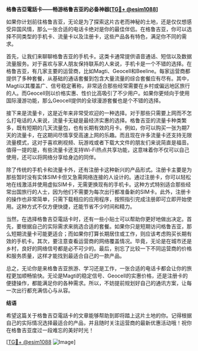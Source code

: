 **格魯吉亞電話卡——畅游格鲁吉亚的必备神器[[TG💪+ @esim1088](https://t.me/s/esim1088)]**

如果你计划前往格鲁吉亚，无论是为了探索这片古老而神秘的土地，还是仅仅想感受异国风情，那么一张合适的电话卡绝对是你的最佳伴侣。在格鲁吉亚，你可以选择不同类型的手机卡、流量卡以及注册卡，这些产品各有特色，满足你不同的需求。

首先，让我们来聊聊格鲁吉亚的手机卡。这类卡通常提供语音通话、短信以及数据流量服务。对于喜欢与家人朋友保持联系的人来说，手机卡是一个不错的选择。在格鲁吉亚，有几家主要的运营商，比如Magti、Geocell和Beeline。每家运营商都提供了多种套餐，从基础的通话套餐到包含大量流量的综合套餐应有尽有。其中，Magti以其覆盖广、信号稳定著称，非常适合那些经常需要在乡村或偏远地区旅行的人。而Geocell则以价格实惠、性价比高吸引了不少用户。如果你更倾向于使用国际漫游功能，那么Geocell提供的全球漫游套餐也是个不错的选择。

接下来是流量卡，这是近年来非常受欢迎的一种选择。对于那些只需要上网而不怎么打电话的人来说，流量卡无疑是最经济实惠的选择。格鲁吉亚的流量卡种类繁多，既有短期的几天流量包，也有长期有效的月卡。例如，你可以购买一张为期7天的流量卡，在这期间尽情享受高速上网的乐趣。而且现在许多流量卡还支持无限流量模式，这对于喜欢刷视频、玩游戏或者下载大文件的朋友们来说简直是福音。值得一提的是，有些流量卡还支持Wi-Fi热点共享功能，这意味着你不仅可以自己使用，还可以将网络分享给身边的同伴。

除了传统的手机卡和流量卡外，还有注册卡这种新兴的产品形式。注册卡主要是为那些暂时没有实体SIM卡但又急需网络连接的人设计的。通过注册卡，你可以轻松地在线激活并使用虚拟SIM卡，无需更换现有的手机卡。这种方式特别适合那些经常出国旅行的人士，因为他们不需要为每次出行都准备新的SIM卡。此外，注册卡的操作也非常简单，只需下载相应的应用程序，按照指引完成注册即可立即开始使用。这种方式不仅方便快捷，还能节省不少时间和精力。

当然，在选择格鲁吉亞電話卡时，还有一些小贴士可以帮助你更好地做出决定。首先，要根据自己的实际需求来挑选合适的套餐。如果你只是短期访问格鲁吉亚，那么短期流量卡可能更适合；而如果你打算长期居住或工作，则应该考虑购买长期有效的手机卡。其次，要注意查看运营商的网络覆盖情况。毕竟，无论是在城市还是乡村，良好的网络信号都是必不可少的。最后，别忘了比较一下不同运营商的价格和服务质量，这样才能找到最适合自己的一款产品。

总之，无论你是来格鲁吉亚旅游、学习还是工作，一张合适的电话卡都会让你的旅程更加顺畅愉快。无论是Magti的稳定信号、Geocell的实惠价格，还是注册卡的便捷操作，都能满足你的各种需求。所以，不妨提前规划好自己的通讯方案，让每一次出行都充满信心与从容。

**结语**

希望这篇关于格鲁吉亞電話卡的文章能够帮助到即将踏上这片土地的你。记得根据自己的实际情况选择最适合的产品，并且随时关注运营商的最新优惠活动哦！祝你在格鲁吉亚度过一段难忘的美好时光！

[[TG💪+ @esim1088](https://t.me/s/esim1088) ![Image](https://i.postimg.cc/4NQfJmqS/Snipaste-2025-05-13-00-14-12.png)]